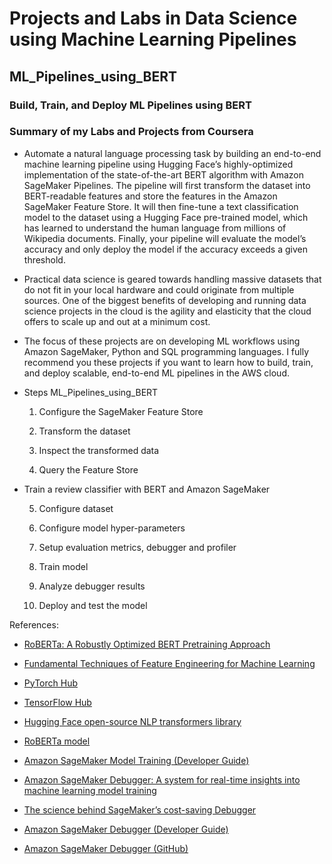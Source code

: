 
# Projects and Labs in Data Science using Machine Learning Pipelines 

##  ML_Pipelines_using_BERT

### Build, Train, and Deploy ML Pipelines using BERT

### Summary of my Labs and Projects from Coursera

- Automate a natural language processing task by building an end-to-end machine learning pipeline using Hugging Face’s highly-optimized implementation of the state-of-the-art BERT algorithm with Amazon SageMaker Pipelines. The pipeline will first transform the dataset into BERT-readable features and store the features in the Amazon SageMaker Feature Store. It will then fine-tune a text classification model to the dataset using a Hugging Face pre-trained model, which has learned to understand the human language from millions of Wikipedia documents. Finally, your pipeline will evaluate the model’s accuracy and only deploy the model if the accuracy exceeds a given threshold.

- Practical data science is geared towards handling massive datasets that do not fit in your local hardware and could originate from multiple sources. One of the biggest benefits of developing and running data science projects in the cloud is the agility and elasticity that the cloud offers to scale up and out at a minimum cost.

- The focus of these projects are on developing ML workflows using Amazon SageMaker, Python and SQL programming languages. I fully recommend you these projects if you want to learn how to build, train, and deploy scalable, end-to-end ML pipelines in the AWS cloud.

- Steps ML_Pipelines_using_BERT

    1. Configure the SageMaker Feature Store

    2. Transform the dataset

    3. Inspect the transformed data

    4. Query the Feature Store

- Train a review classifier with BERT and Amazon SageMaker

    5. Configure dataset

    6. Configure model hyper-parameters

    7. Setup evaluation metrics, debugger and profiler

    8. Train model

    9. Analyze debugger results

    10. Deploy and test the model
    
References:
    
- [RoBERTa: A Robustly Optimized BERT Pretraining Approach](https://arxiv.org/abs/1907.11692)

- [Fundamental Techniques of Feature Engineering for Machine Learning](https://towardsdatascience.com/feature-engineering-for-machine-learning-3a5e293a5114)

- [PyTorch Hub](https://pytorch.org/hub/)

- [TensorFlow Hub](https://www.tensorflow.org/hub)

- [Hugging Face open-source NLP transformers library](https://github.com/huggingface/transformers) 

- [RoBERTa model](https://arxiv.org/abs/1907.11692) 

- [Amazon SageMaker Model Training (Developer Guide)](https://docs.aws.amazon.com/sagemaker/latest/dg/how-it-works-training.html)

- [Amazon SageMaker Debugger: A system for real-time insights into machine learning model training](https://www.amazon.science/publications/amazon-sagemaker-debugger-a-system-for-real-time-insights-into-machine-learning-model-training)

- [The science behind SageMaker’s cost-saving Debugger](https://www.amazoN.science/blog/the-science-behind-sagemakers-cost-saving-debugger)

- [Amazon SageMaker Debugger (Developer Guide)](https://docs.aws.amazon.com/sagemaker/latest/dg/train-debugger.html)

- [Amazon SageMaker Debugger (GitHub)](https://github.com/awslabs/sagemaker-debugger)






